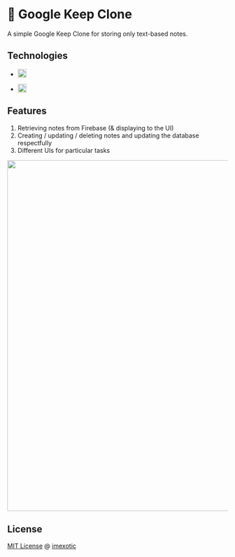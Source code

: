 # 📝 Google Keep Clone

A simple Google Keep Clone for storing only text-based notes.

## Technologies

- <div style="display: inline-block"><img  style="vertical-align: text-bottom;" src="https://raw.githubusercontent.com/get-icon/geticon/master/icons/javascript.svg" width="20" /></div>

<!-- -  JavaScript ![JS](https://raw.githubusercontent.com/get-icon/geticon/master/icons/javascript.svg); -->

- <div style="display: inline-block"><img  style="vertical-align: text-bottom;" src="https://github.com/get-icon/geticon/raw/master/icons/firebase.svg" width="20" /></div>

## Features

1. Retrieving notes from Firebase (& displaying to the UI)
2. Creating / updating / deleting notes and updating the database respectfully
3. Different UIs for particular tasks

<!-- ![App Preview](https://github.com/imexotic/google-keep-clone/blob/main/assets/preview.png?raw=true) -->
<p style="text-align: center">
<img src="https://github.com/imexotic/google-keep-clone/blob/main/assets/preview.png?raw=true" width="800px" />
<p>

## License

[MIT License](https://github.com/imexotic/ExoBot/blob/main/LICENSE) @ [imexotic](https://github.com/imexotic)

